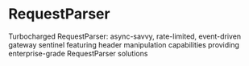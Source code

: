 # RequestParser
Turbocharged RequestParser: async-savvy, rate-limited, event-driven gateway sentinel featuring header manipulation capabilities providing enterprise-grade RequestParser solutions
